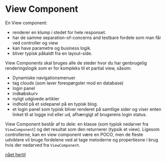 # View Component
En View component:
- renderer en klump i stedet for hele responset.
- har de samme separation-of-concerns and testbare fordele som man får ved controller og view
- kan have parametre og business logik.
- bliver typisk påkaldt fra en layout-side.

View Components skal bruges alle de steder hvor du har genbrugelig renderingslogik som er for kompleks til et partial view, såsom:
- Dynamiske navigationsmenuer
- tag clouds (som laver forespørgsler mod en database)
- login panel
- indkøbskurv
- nyligt udgivede artikler
- indhold på et sidepanel på en typisk blog.
- et login panel som typisk bliver renderet på samtlige sider og viser enten linket til at logge ind eller ud, afhængigt af brugerens login status.

View Component består af to dele: en klasse (som typisk nedarver fra `ViewComponent`) og det resultat som den returnerer (typsik et view). Ligesom controllerne, kan en view component være en POCO, men de fleste udviklere vil bruge fordelene ved at tage metoderne og propertiesne i brug hvis der nedarved fra `ViewComponent`.

[nået hertil](https://docs.microsoft.com/en-us/aspnet/core/mvc/views/view-components?view=aspnetcore-2.1#creating-a-view-component)
